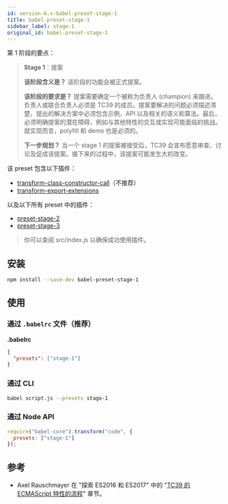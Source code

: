 ```yaml
---
id: version-6.x-babel-preset-stage-1
title: babel-preset-stage-1
sidebar_label: stage-1
original_id: babel-preset-stage-1
---
```


第 1 阶段的要点：

> **Stage 1**：提案
>
> **该阶段含义是？** 该阶段的功能会被正式提案。
>
> **该阶段的要求是？** 提案需要确定一个被称为负责人 (champion) 来跟进。负责人或联合负责人必须是 TC39 的成员。提案要解决的问题必须描述清楚，提出的解决方案中必须包含示例、API 以及相关的语义和算法。最后，必须明确提案的潜在障碍，例如与其他特性的交互或实现可能面临的挑战。就实现而言，polyfill 和 demo 也是必须的。
>
> **下一步规划？** 当一个 stage 1 的提案被接受后，TC39 会宣布愿意审查、讨论及促成该提案。接下来的过程中，该提案可能发生大的改变。

该 preset 包含以下插件：

- [transform-class-constructor-call](babel-plugin-transform-class-constructor-call)（不推荐）
- [transform-export-extensions](babel-plugin-transform-export-extensions)

以及以下所有 preset 中的插件：

- [preset-stage-2](babel-preset-stage-2)
- [preset-stage-3](babel-preset-stage-3)

> 你可以查阅 src/index.js 以确保成功使用插件。

## 安装

```sh
npm install --save-dev babel-preset-stage-1
```

## 使用

### 通过 `.babelrc` 文件（推荐）

**.babelrc**

```json
{
  "presets": ["stage-1"]
}
```

### 通过 CLI

```sh
babel script.js --presets stage-1
```

### 通过 Node API

```javascript
require("babel-core").transform("code", {
  presets: ["stage-1"]
});
```

## 参考
- Axel Rauschmayer 在 "探索 ES2016 和 ES2017" 中的 "[TC39 的 ECMAScript 特性的流程](http://exploringjs.com/es2016-es2017/ch_tc39-process.html)" 章节。
